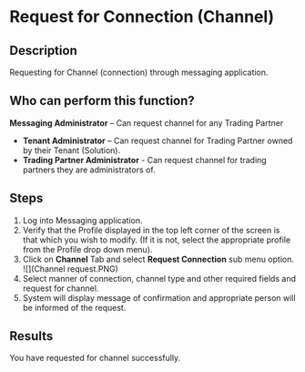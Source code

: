 # Request for Connection (Channel)
## Description
Requesting for Channel (connection) through messaging application.
## Who can perform this function?
**Messaging Administrator** – Can request channel for any Trading Partner
* **Tenant Administrator** – Can request channel for Trading Partner owned by their Tenant (Solution).
* **Trading Partner Administrator** - Can request channel for trading partners they are administrators of.

## Steps
1. Log into Messaging application.
2. Verify that the Profile displayed in the top left corner of the screen is that which you wish to modify. (If it is not, select the appropriate profile from the Profile drop down menu).
3. Click on **Channel** Tab and select **Request Connection** sub menu option.
![](Channel request.PNG)
4. Select manner of connection, channel type and other required fields and request for channel.
5. System will display message of confirmation and appropriate person will be informed of the request.



## **Results**
You have requested for channel successfully.


